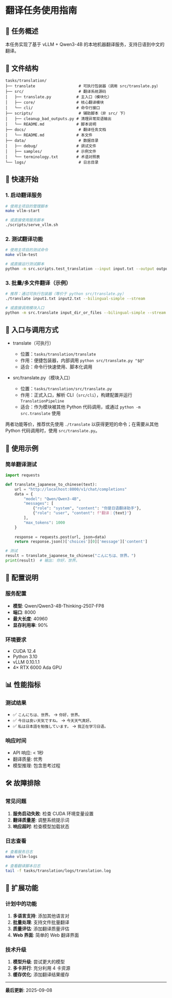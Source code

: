 # 翻译任务使用指南

## 🎯 任务概述

本任务实现了基于 vLLM + Qwen3-4B 的本地机器翻译服务，支持日语到中文的翻译。

## 📁 文件结构

```
tasks/translation/
├── translate                   # 可执行包装器（调用 src/translate.py）
├── src/                        # 翻译系统源码
│   ├── translate.py           # 主入口（模块化）
│   ├── core/                  # 核心翻译模块
│   └── cli/                   # 命令行接口
├── scripts/                    # 辅助脚本（非 src/ 下）
│   ├── cleanup_bad_outputs.py # 清理异常双语输出
│   └── README.md              # 脚本说明
├── docs/                       # 翻译任务文档
│   └── README.md              # 本文件
├── data/                       # 数据目录
│   ├── debug/                 # 调试文件
│   ├── samples/               # 示例文件
│   └── terminology.txt        # 术语对照表
└── logs/                       # 日志目录
```

## 🚀 快速开始

### 1. 启动翻译服务
```bash
# 使用主项目的管理脚本
make vllm-start

# 或直接使用服务脚本
./scripts/serve_vllm.sh
```

### 2. 测试翻译功能
```bash
# 使用主项目的测试命令
make vllm-test

# 或直接运行测试脚本
python -m src.scripts.test_translation --input input.txt --output output.txt
```

### 3. 批量/多文件翻译（示例）
```bash
# 推荐：通过可执行包装器（等价于 python src/translate.py）
./translate input1.txt input2.txt --bilingual-simple --stream

# 或直接调用模块入口
python -m src.translate input_dir_or_files --bilingual-simple --stream
```

## 🧭 入口与调用方式

- translate（可执行）
  - 位置：`tasks/translation/translate`
  - 作用：便捷包装器，内部调用 `python src/translate.py "$@"`
  - 适合：命令行快速使用、脚本化调用

- src/translate.py（模块入口）
  - 位置：`tasks/translation/src/translate.py`
  - 作用：正式入口，解析 CLI（`src/cli`），构建配置并运行 `TranslationPipeline`
  - 适合：作为模块被其他 Python 代码调用，或通过 `python -m src.translate` 使用

两者功能等价，推荐优先使用 `./translate` 以获得更短的命令；在需要从其他 Python 代码调用时，使用 `src/translate.py`。

## 📝 使用示例

### 简单翻译测试
```python
import requests

def translate_japanese_to_chinese(text):
    url = "http://localhost:8000/v1/chat/completions"
    data = {
        "model": "Qwen/Qwen3-4B",
        "messages": [
            {"role": "system", "content": "你是日语翻译助手"},
            {"role": "user", "content": f"翻译：{text}"}
        ],
        "max_tokens": 1000
    }
    
    response = requests.post(url, json=data)
    return response.json()['choices'][0]['message']['content']

# 测试
result = translate_japanese_to_chinese("こんにちは、世界。")
print(result)  # 输出: 你好，世界。
```

## 🔧 配置说明

### 服务配置
- **模型**: Qwen/Qwen3-4B-Thinking-2507-FP8
- **端口**: 8000
- **最大长度**: 40960
- **显存利用率**: 90%

### 环境要求
- CUDA 12.4
- Python 3.10
- vLLM 0.10.1.1
- 4× RTX 6000 Ada GPU

## 📊 性能指标

### 测试结果
- ✅ `こんにちは、世界。` → `你好，世界。`
- ✅ `今日は良い天気ですね。` → `今天天气真好。`
- ✅ `私は日本語を勉強しています。` → `我正在学习日语。`

### 响应时间
- API 响应: < 1秒
- 翻译质量: 优秀
- 模型推理: 包含思考过程

## 🛠️ 故障排除

### 常见问题
1. **服务启动失败**: 检查 CUDA 环境变量设置
2. **翻译质量差**: 调整系统提示词
3. **响应超时**: 检查模型加载状态

### 日志查看
```bash
# 查看服务日志
make vllm-logs

# 查看翻译脚本日志
tail -f tasks/translation/logs/translation.log
```

## 🔮 扩展功能

### 计划中的功能
1. **多语言支持**: 添加其他语言对
2. **批量处理**: 支持文件批量翻译
3. **质量评估**: 添加翻译质量评估
4. **Web 界面**: 简单的 Web 翻译界面

### 技术升级
1. **模型升级**: 尝试更大的模型
2. **多卡并行**: 充分利用 4 卡资源
3. **缓存优化**: 添加翻译结果缓存

---

**最后更新**: 2025-09-08

